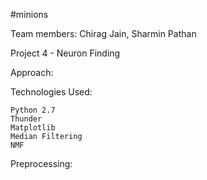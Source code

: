 #minions

Team members: Chirag Jain, Sharmin Pathan

Project 4 - Neuron Finding

Approach: 

Technologies Used:

    Python 2.7
    Thunder
    Matplotlib
    Median Filtering
    NMF

Preprocessing:
